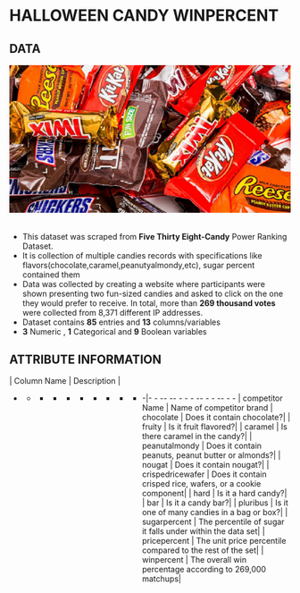 # HALLOWEEN CANDY WINPERCENT
## DATA
![image1.png](images/halloweencandies.png)<br><br>
- This dataset was scraped from __Five Thirty Eight-Candy__ Power Ranking Dataset.
- It is collection  of multiple candies records with specifications like flavors(chocolate,caramel,peanutyalmondy,etc), sugar percent   contained them
- Data was collected by creating a website where participants were shown presenting two fun-sized candies and asked to click on the one they would prefer to receive. In total, more than __269 thousand votes__ were collected from 8,371 different IP addresses.
- Dataset contains __85__ entries and __13__ columns/variables
- __3__ Numeric , __1__ Categorical and __9__ Boolean variables<br>
## ATTRIBUTE INFORMATION
| Column Name        | Description |
- - - - - - - - - - -|- - -- -- - - - -- - - -- - -
| competitor Name    | Name of competitor brand
| chocolate          | Does it contain chocolate?|
| fruity             | Is it fruit flavored?|
| caramel            | Is there caramel in the candy?|
| peanutalmondy      | Does it contain peanuts, peanut butter or almonds?|
| nougat             | Does it contain nougat?|
| crispedricewafer   | Does it contain crisped rice, wafers, or a cookie component|
| hard               | Is it a hard candy?|
| bar                | Is it a candy bar?|
| pluribus           | Is it one of many candies in a bag or box?|
| sugarpercent       | The percentile of sugar it falls under within the data set|
| pricepercent       | The unit price percentile compared to the rest of the set|
| winpercent         | The overall win percentage according to 269,000 matchups|
<br>
